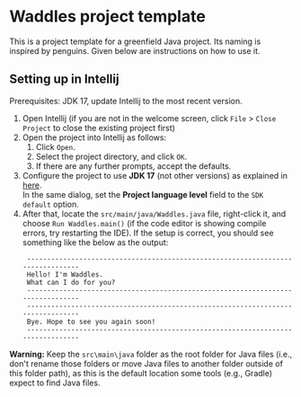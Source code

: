 # Waddles project template

This is a project template for a greenfield Java project. Its naming is inspired by penguins. Given below are instructions on how to use it.

## Setting up in Intellij

Prerequisites: JDK 17, update Intellij to the most recent version.

1. Open Intellij (if you are not in the welcome screen, click `File` > `Close Project` to close the existing project first)
1. Open the project into Intellij as follows:
   1. Click `Open`.
   1. Select the project directory, and click `OK`.
   1. If there are any further prompts, accept the defaults.
1. Configure the project to use **JDK 17** (not other versions) as explained in [here](https://www.jetbrains.com/help/idea/sdk.html#set-up-jdk).<br>
   In the same dialog, set the **Project language level** field to the `SDK default` option.
1. After that, locate the `src/main/java/Waddles.java` file, right-click it, and choose `Run Waddles.main()` (if the code editor is showing compile errors, try restarting the IDE). If the setup is correct, you should see something like the below as the output:
   ```
    --------------------------------------------------------------------------------
    Hello! I'm Waddles.
    What can I do for you?
    --------------------------------------------------------------------------------
    --------------------------------------------------------------------------------
    Bye. Hope to see you again soon!
    --------------------------------------------------------------------------------
   ```

**Warning:** Keep the `src\main\java` folder as the root folder for Java files (i.e., don't rename those folders or move Java files to another folder outside of this folder path), as this is the default location some tools (e.g., Gradle) expect to find Java files.
